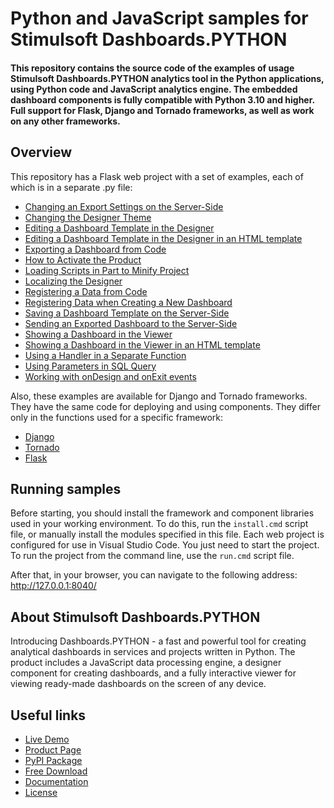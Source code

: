 # Python and JavaScript samples for Stimulsoft Dashboards.PYTHON

#### This repository contains the source code of the examples of usage Stimulsoft Dashboards.PYTHON analytics tool in the Python applications, using Python code and JavaScript analytics engine. The embedded dashboard components is fully compatible with Python 3.10 and higher. Full support for Flask, Django and Tornado frameworks, as well as work on any other frameworks.

## Overview
This repository has a Flask web project with a set of examples, each of which is in a separate .py file:
* [Changing an Export Settings on the Server-Side](https://github.com/stimulsoft/Samples-Dashboards.Python/blob/main/Flask/views/Changing_an_Export_Settings_on_the_Server_Side.py)
* [Changing the Designer Theme](https://github.com/stimulsoft/Samples-Dashboards.Python/blob/main/Flask/views/Changing_the_Designer_Theme.py)
* [Editing a Dashboard Template in the Designer](https://github.com/stimulsoft/Samples-Dashboards.Python/blob/main/Flask/views/Editing_a_Dashboard_Template_in_the_Designer.py)
* [Editing a Dashboard Template in the Designer in an HTML template](https://github.com/stimulsoft/Samples-Dashboards.Python/blob/main/Flask/views/Editing_a_Dashboard_Template_in_the_Designer_in_an_HTML_template.py)
* [Exporting a Dashboard from Code](https://github.com/stimulsoft/Samples-Dashboards.Python/blob/main/Flask/views/Exporting_a_Dashboard_from_Code.py)
* [How to Activate the Product](https://github.com/stimulsoft/Samples-Dashboards.Python/blob/main/Flask/views/How_to_Activate_the_Product.py)
* [Loading Scripts in Part to Minify Project](https://github.com/stimulsoft/Samples-Dashboards.Python/blob/main/Flask/views/Loading_Scripts_in_Part_to_Minify_Project.py)
* [Localizing the Designer](https://github.com/stimulsoft/Samples-Dashboards.Python/blob/main/Flask/views/Localizing_the_Designer.py)
* [Registering a Data from Code](https://github.com/stimulsoft/Samples-Dashboards.Python/blob/main/Flask/views/Registering_a_Data_from_Code.py)
* [Registering Data when Creating a New Dashboard](https://github.com/stimulsoft/Samples-Dashboards.Python/blob/main/Flask/views/Registering_Data_when_Creating_a_New_Dashboard.py)
* [Saving a Dashboard Template on the Server-Side](https://github.com/stimulsoft/Samples-Dashboards.Python/blob/main/Flask/views/Saving_a_Dashboard_Template_on_the_Server_Side.py)
* [Sending an Exported Dashboard to the Server-Side](https://github.com/stimulsoft/Samples-Dashboards.Python/blob/main/Flask/views/Sending_an_Exported_Dashboard_to_the_Server_Side.py)
* [Showing a Dashboard in the Viewer](https://github.com/stimulsoft/Samples-Dashboards.Python/blob/main/Flask/views/Showing_a_Dashboard_in_the_Viewer.py)
* [Showing a Dashboard in the Viewer in an HTML template](https://github.com/stimulsoft/Samples-Dashboards.Python/blob/main/Flask/views/Showing_a_Dashboard_in_the_Viewer_in_an_HTML_template.py)
* [Using a Handler in a Separate Function](https://github.com/stimulsoft/Samples-Dashboards.Python/blob/main/Flask/views/Using_a_Handler_in_a_Separate_Function.py)
* [Using Parameters in SQL Query](https://github.com/stimulsoft/Samples-Dashboards.Python/blob/main/Flask/views/Using_Parameters_in_SQL_Query.py)
* [Working with onDesign and onExit events](https://github.com/stimulsoft/Samples-Dashboards.Python/blob/main/Flask/views/Working_with_onDesign_and_onExit_events.py)

Also, these examples are available for Django and Tornado frameworks. They have the same code for deploying and using components. They differ only in the functions used for a specific framework:

* [Django](https://github.com/stimulsoft/Samples-Dashboards.Python/tree/main/Django)
* [Tornado](https://github.com/stimulsoft/Samples-Dashboards.Python/tree/main/Tornado)
* [Flask](https://github.com/stimulsoft/Samples-Dashboards.Python/tree/main/Flask)


## Running samples
Before starting, you should install the framework and component libraries used in your working environment. To do this, run the `install.cmd` script file, or manually install the modules specified in this file. Each web project is configured for use in Visual Studio Code. You just need to start the project. To run the project from the command line, use the `run.cmd` script file.

After that, in your browser, you can navigate to the following address:  
http://127.0.0.1:8040/

## About Stimulsoft Dashboards.PYTHON
Introducing Dashboards.PYTHON - a fast and powerful tool for creating analytical dashboards in services and projects written in Python. The product includes a JavaScript data processing engine, a designer component for creating dashboards, and a fully interactive viewer for viewing ready-made dashboards on the screen of any device.

## Useful links
* [Live Demo](http://demo.stimulsoft.com/#Js)
* [Product Page](https://www.stimulsoft.com/en/products/dashboards-python)
* [PyPI Package](https://pypi.org/project/stimulsoft-dashboards)
* [Free Download](https://www.stimulsoft.com/en/downloads)
* [Documentation](https://www.stimulsoft.com/en/documentation/online/programming-manual/reports_and_dashboards_for_python.htm)
* [License](LICENSE.md)
